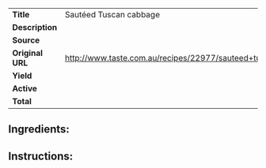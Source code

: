 | | |
| ----------- | ----------- |
| **Title** | Sautéed Tuscan cabbage |
| **Description** |  |
| **Source** |  |
| **Original URL** | http://www.taste.com.au/recipes/22977/sauteed+tuscan+cabbage |
| **Yield** |  |
| **Active** |  |
| **Total** |  |
## Ingredients:
## Instructions:
